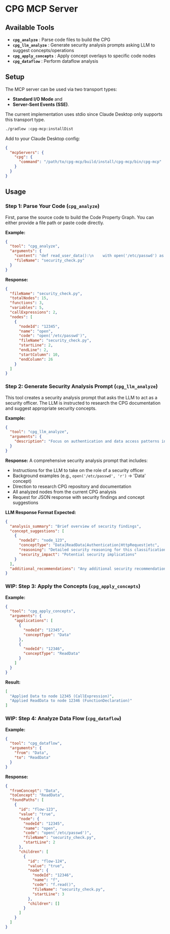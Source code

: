 # CPG MCP Server

## Available Tools

- **`cpg_analyze`** : Parse code files to build the CPG
- **`cpg_llm_analyze`** : Generate security analysis prompts asking LLM to suggest concepts/operations
- **`cpg_apply_concepts`** : Apply concept overlays to specific code nodes
- **`cpg_dataflow`** : Perform dataflow analysis

## Setup

The MCP server can be used via two transport types:

- **Standard I/O Mode** and
- **Server-Sent Events (SSE)**.

The current implementation uses stdio since Claude Desktop only supports this transport type.

```bash
./gradlew :cpg-mcp:installDist
```

Add to your Claude Desktop config:

```json
{
  "mcpServers": {
    "cpg": {
      "command": "/path/to/cpg-mcp/build/install/cpg-mcp/bin/cpg-mcp"
    }
  }
}
```

## Usage

### Step 1: Parse Your Code (`cpg_analyze`)

First, parse the source code to build the Code Property Graph.
You can either provide a file path or paste code directly.

**Example:**

```json
{
  "tool": "cpg_analyze",
  "arguments": {
    "content": "def read_user_data():\n    with open('/etc/passwd') as f:\n        return f.read()",
    "fileName": "security_check.py"
  }
}
```

**Response:**

```json
{
  "fileName": "security_check.py",
  "totalNodes": 15,
  "functions": 3,
  "variables": 5,
  "callExpressions": 2,
  "nodes": [
    {
      "nodeId": "12345",
      "name": "open",
      "code": "open('/etc/passwd')",
      "fileName": "security_check.py",
      "startLine": 2,
      "endLine": 2,
      "startColumn": 10,
      "endColumn": 26
    }
  ]
}
```

### Step 2: Generate Security Analysis Prompt (`cpg_llm_analyze`)

This tool creates a security analysis prompt that asks the LLM to act as a security officer.
The LLM is instructed to research the CPG documentation and suggest appropriate security concepts.

**Example:**

```json
{
  "tool": "cpg_llm_analyze",
  "arguments": {
    "description": "Focus on authentication and data access patterns in this Python web application"
  }
}
```

**Response:** A comprehensive security analysis prompt that includes:

- Instructions for the LLM to take on the role of a security officer
- Background examples (e.g., `open('/etc/passwd', 'r')` → 'Data' concept)
- Direction to research CPG repository and documentation
- All analyzed nodes from the current CPG analysis
- Request for JSON response with security findings and concept suggestions

**LLM Response Format Expected:**
```json
{
  "analysis_summary": "Brief overview of security findings",
  "concept_suggestions": [
    {
      "nodeId": "node_123",
      "conceptType": "Data|ReadData|Authentication|HttpRequest|etc",
      "reasoning": "Detailed security reasoning for this classification",
      "security_impact": "Potential security implications"
    }
  ],
  "additional_recommendations": "Any additional security recommendations"
}
```

### WIP: Step 3: Apply the Concepts (`cpg_apply_concepts`)


**Example:**

```json
{
  "tool": "cpg_apply_concepts",
  "arguments": {
    "applications": [
      {
        "nodeId": "12345",
        "conceptType": "Data"
      },
      {
        "nodeId": "12346",
        "conceptType": "ReadData"
      }
    ]
  }
}
```

**Result:**

```json
[
  "Applied Data to node 12345 (CallExpression)",
  "Applied ReadData to node 12346 (FunctionDeclaration)"
]
```

### WIP: Step 4: Analyze Data Flow (`cpg_dataflow`)

**Example:**

```json
{
  "tool": "cpg_dataflow",
  "arguments": {
    "from": "Data",
    "to": "ReadData"
  }
}
```

**Response:**

```json
{
  "fromConcept": "Data",
  "toConcept": "ReadData",
  "foundPaths": [
    {
      "id": "flow-123",
      "value": "true",
      "node": {
        "nodeId": "12345",
        "name": "open",
        "code": "open('/etc/passwd')",
        "fileName": "security_check.py",
        "startLine": 2
      },
      "children": [
        {
          "id": "flow-124",
          "value": "true",
          "node": {
            "nodeId": "12346",
            "name": "f",
            "code": "f.read()",
            "fileName": "security_check.py",
            "startLine": 3
          },
          "children": []
        }
      ]
    }
  ]
}
```